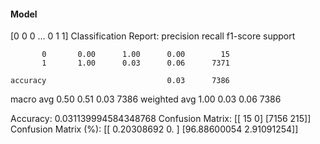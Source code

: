 #### Model
[0 0 0 ... 0 1 1]
Classification Report:
              precision    recall  f1-score   support

           0       0.00      1.00      0.00        15
           1       1.00      0.03      0.06      7371

    accuracy                           0.03      7386
   macro avg       0.50      0.51      0.03      7386
weighted avg       1.00      0.03      0.06      7386

Accuracy: 0.031139994584348768
Confusion Matrix:
[[  15    0]
 [7156  215]]
Confusion Matrix (%):
[[ 0.20308692  0.        ]
 [96.88600054  2.91091254]]
